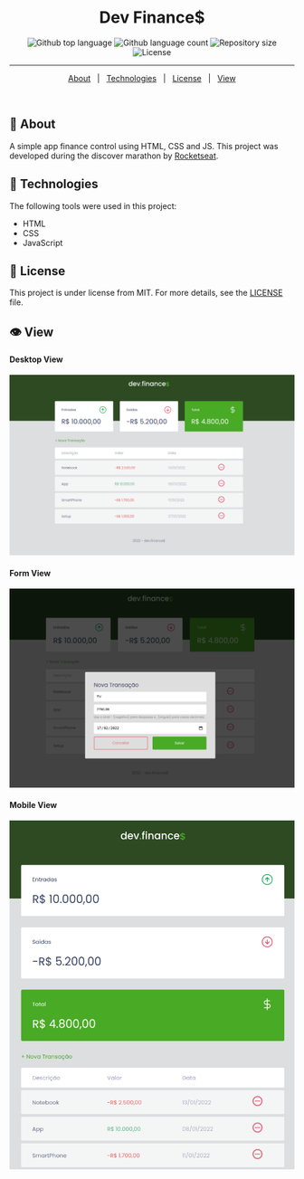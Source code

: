 <h1 align="center">Dev Finance$</h1>

<p align="center">
  <img alt="Github top language" src="https://img.shields.io/github/languages/top/luizgfalqueto/maratona-discover?color=56BEB8">

  <img alt="Github language count" src="https://img.shields.io/github/languages/count/luizgfalqueto/maratona-discover?color=56BEB8">

  <img alt="Repository size" src="https://img.shields.io/github/repo-size/luizgfalqueto/maratona-discover?color=56BEB8">

  <img alt="License" src="https://img.shields.io/github/license/luizgfalqueto/maratona-discover?color=56BEB8">
</p>

<hr>
<p align="center">
  <a href="#dart-about">About</a> &#xa0; | &#xa0;
  <a href="#rocket-technologies">Technologies</a> &#xa0; | &#xa0;
  <a href="#memo-license">License</a> &#xa0; | &#xa0;
  <a href="#eye-view">View</a>
</p>
<br>

## :dart: About ##

A simple app finance control using HTML, CSS and JS. This project was developed during the discover marathon by <a href="https://github.com/Rocketseat">Rocketseat</a>.

## :rocket: Technologies ##

The following tools were used in this project:

- HTML
- CSS
- JavaScript

## :memo: License ##

This project is under license from MIT. For more details, see the [LICENSE](LICENSE) file.

## :eye: View ##

#### Desktop View ####
<img alt="Desktop Image" src="./assets/image_big.png">

#### Form View ####
<img alt="Desktop Image" src="./assets/image_form.png">

#### Mobile View ####
<img alt="Desktop Image" src="./assets/image_small.png">
